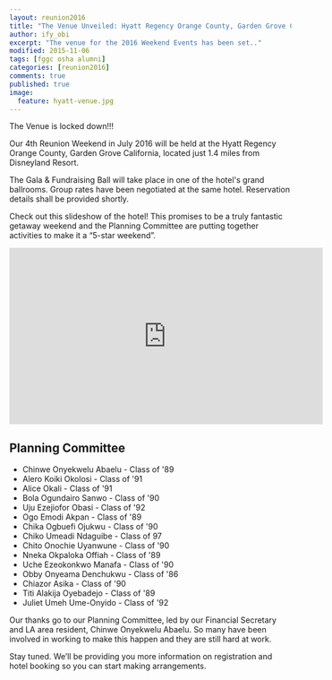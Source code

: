 ```yaml
---
layout: reunion2016
title: "The Venue Unveiled: Hyatt Regency Orange County, Garden Grove California"
author: ify_obi
excerpt: "The venue for the 2016 Weekend Events has been set.."
modified: 2015-11-06
tags: [fggc osha alumni]
categories: [reunion2016]
comments: true
published: true
image:
  feature: hyatt-venue.jpg
---
```

The Venue is locked down!!!

Our 4th Reunion Weekend in July 2016 will be held at the Hyatt Regency Orange County, Garden Grove California, located just 1.4 miles from Disneyland Resort.

The Gala & Fundraising Ball will take place in one of the hotel's grand ballrooms. Group rates have been negotiated at the same hotel. Reservation details shall be provided shortly.

Check out this slideshow of the hotel! This promises to be a truly fantastic getaway weekend and the Planning Committee are putting together activities to make it a “5-star weekend”.

<iframe width="560" height="315" src="https://www.youtube.com/embed/ZnBzb2PtPzM" frameborder="0" > </iframe>

## Planning Committee
* Chinwe Onyekwelu Abaelu - Class of '89
* Alero Koiki Okolosi - Class of '91
* Alice Okali - Class of '91
* Bola Ogundairo Sanwo - Class of '90
* Uju Ezejiofor Obasi - Class of '92
* Ogo Emodi Akpan - Class of '89
* Chika Ogbuefi Ojukwu - Class of '90
* Chiko Umeadi Ndaguibe - Class of 97
* Chito Onochie Uyanwune - Class of '90
* Nneka Okpaloka Offiah - Class of '89
* Uche Ezeokonkwo Manafa - Class of '90
* Obby Onyeama Denchukwu - Class of '86
* Chiazor Asika - Class of '90
* Titi Alakija Oyebadejo - Class of '89
* Juliet Umeh Ume-Onyido - Class of '92

Our thanks go to our Planning Committee, led by our Financial Secretary and LA area resident, Chinwe Onyekwelu Abaelu. So many have been involved in working to make this happen and they are still hard at work.

Stay tuned. We’ll be providing you more information on registration and hotel booking so you can start making arrangements.
